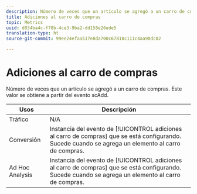 ```yaml
---
description: Número de veces que un artículo se agregó a un carro de compras. Este valor se obtiene a partir del evento scAdd.
title: Adiciones al carro de compras
topic: Metrics
uuid: d034ba4c-f78b-4ce3-9ba2-dd158e26ede5
translation-type: ht
source-git-commit: 99ee24efaa517e8da700c67818c111c4aa90dc02

---
```



# Adiciones al carro de compras

Número de veces que un artículo se agregó a un carro de compras. Este valor se obtiene a partir del evento scAdd.

| Usos | Descripción |
|---|---|
| Tráfico | N/A |
| Conversión | Instancia del evento de [!UICONTROL adiciones al carro de compras] que se está configurando. Sucede cuando se agrega un elemento al carro de compras. |
| Ad Hoc Analysis | Instancia del evento de [!UICONTROL adiciones al carro de compras] que se está configurando. Sucede cuando se agrega un elemento al carro de compras. |

